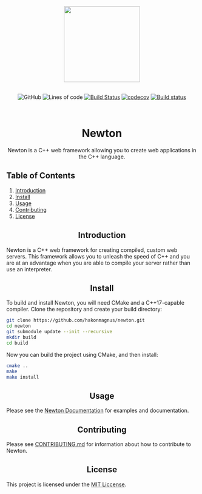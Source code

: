 <div align="center">
  <a href="https://newtonframework.com">
    <img width="200" height="200" src="https://github.com/hakonmagnus/newton/blob/master/docs/newton.svg">
  </a>
  <br>
  <br>

![GitHub](https://img.shields.io/github/license/hakonmagnus/newton)
![Lines of code](https://img.shields.io/tokei/lines/github/hakonmagnus/gravity)
[![Build Status](https://app.travis-ci.com/hakonmagnus/newton.svg?branch=master)](https://app.travis-ci.com/hakonmagnus/newton)
[![codecov](https://codecov.io/gh/hakonmagnus/newton/branch/main/graph/badge.svg?token=Q4D0VVZO10)](https://codecov.io/gh/hakonmagnus/newton)
[![Build status](https://ci.appveyor.com/api/projects/status/tmmgc9107v4xagat/branch/master?svg=true)](https://ci.appveyor.com/project/hakonmagnus/newton/branch/master)

  <br>
  <h1>Newton</h1>
  <p>
    Newton is a C++ web framework allowing you to create web applications in the C++ language.
  </p>
</div>

## Table of Contents

1. [Introduction](#introduction)
2. [Install](#install)
3. [Usage](#usage)
4. [Contributing](#contributing)
5. [License](#license)

<h2 align="center">Introduction</h2>

Newton is a C++ web framework for creating compiled, custom web servers. This framework allows
you to unleash the speed of C++ and you are at an advantage when you are able to compile your
server rather than use an interpreter.

<h2 align="center">Install</h2>

To build and install Newton, you will need CMake and a C++17-capable compiler. Clone the repository
and create your build directory:

```sh
git clone https://github.com/hakonmagnus/newton.git
cd newton
git submodule update --init --recursive
mkdir build
cd build
```

Now you can build the project using CMake, and then install:

```sh
cmake ..
make
make install
```

<h2 align="center">Usage</h2>

Please see the [Newton Documentation](https://newtonframework.com) for examples and documentation.

<h2 align="center">Contributing</h2>

Please see [CONTRIBUTING.md](./CONTRIBUTING.md) for information about how to contribute to Newton.

<h2 align="center">License</h2>

This project is licensed under the [MIT Liccense](./LICENSE).

